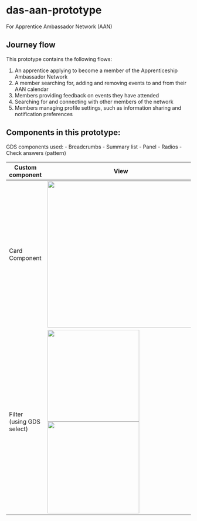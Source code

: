 # das-aan-prototype
For Apprentice Ambassador Network (AAN)


## Journey flow

This prototype contains the following flows:

1. An apprentice applying to become a member of the Apprenticeship Ambassador Network 
2. A member searching for, adding and removing events to and from their AAN calendar
3. Members providing feedback on events they have attended
4. Searching for and connecting with other members of the network 
5. Members managing profile settings, such as information sharing and notification preferences



## Components in this prototype:

GDS components used: 
    - Breadcrumbs
    - Summary list 
    - Panel 
    - Radios 
    - Check answers (pattern)


| Custom component          |      View        | Description       |
| ------------------------- | ---------------- | ------------------|
| Card Component            |  <img src="https://user-images.githubusercontent.com/77584099/196912457-16b357ef-49dc-47a1-af5d-27007033b631.png" width="400px"/> | - Information card with hyperlink title <br> -Easy to loop through to list cards for several pages  |
| Filter (using GDS select)  |  <img width="250px" src="https://user-images.githubusercontent.com/77584099/196920055-e2c7c6f3-1894-43f1-92b2-3aed42cd9d5f.png"> <br> <img width="250px" src="https://user-images.githubusercontent.com/77584099/196920082-e2b543f2-2aeb-45d0-bce2-f1afabdf5693.png"> | - GDS select used <br> - Auto redirected window to update filtered results |


